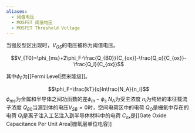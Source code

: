 ```yaml
---
aliases:
  - 阈值电压
  - MOSFET 阈值电压
  - MOSFET Threshold Voltage
---
```


当强反型区出现时，$V_{GS}$的电压被称为阈值电压。

$$V_{T0}=\phi_{ms}+2\phi_F-\frac{Q_{B0}}{C_{ox}}-\frac{Q_o}{C_{ox}}-\frac{Q_I}{C_{ox}}$$

其中$\phi_F$为[[Fermi Level|费米能级]]。

$$\phi_F=\frac{kT}{q}ln\frac{N_A}{n_i}$$
$\phi_{ms}$为金属和半导体之间功函数的差$\phi_m-\phi_s$
$N_A$为受主浓度
$n_i$为纯硅的本征载流子浓度
$Q_{B0}$当源到体的电压$V_{SB}=0$时，空间电荷区中的电荷
$Q_O$是栅氧中存在的电荷
$Q_I$是离子注入工艺注入到半导体材料中的电荷
$C_{ox}$是[[Gate Oxide Capacitance Per Unit Area|栅氧层单位电容]]

